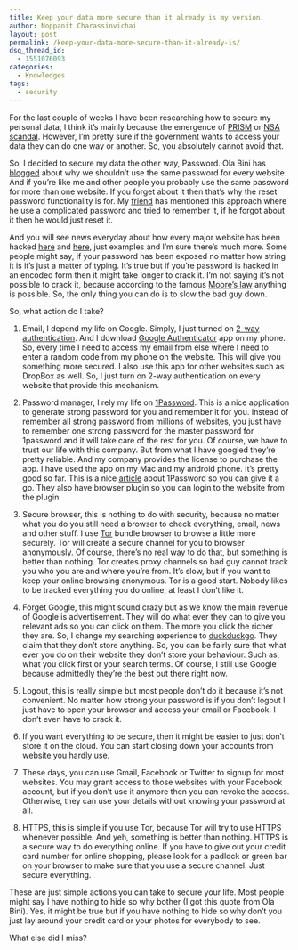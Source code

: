 ```yaml
---
title: Keep your data more secure than it already is my version.
author: Noppanit Charassinvichai
layout: post
permalink: /keep-your-data-more-secure-than-it-already-is/
dsq_thread_id:
  - 1551076093
categories:
  - Knowledges
tags:
  - security
---
```

For the last couple of weeks I have been researching how to secure my personal data, I think it&#8217;s mainly because the emergence of [PRISM][1] or [NSA scandal][2]. However, I&#8217;m pretty sure if the government wants to access your data they can do one way or another. So, you absolutely cannot avoid that. 

So, I decided to secure my data the other way, Password. Ola Bini has [blogged][3] about why we shouldn&#8217;t use the same password for every website. And if you&#8217;re like me and other people you probably use the same password for more than one website. If you forget about it then that&#8217;s why the reset password functionality is for. My [friend][4] has mentioned this approach where he use a complicated password and tried to remember it, if he forgot about it then he would just reset it. 

And you will see news everyday about how every major website has been hacked [here][5] and [here][6], just examples and I&#8217;m sure there&#8217;s much more. Some people might say, if your password has been exposed no matter how string it is it&#8217;s just a matter of typing. It&#8217;s true but if you&#8217;re password is hacked in an encoded form then it might take longer to crack it. I&#8217;m not saying it&#8217;s not possible to crack it, because according to the famous [Moore&#8217;s law][7] anything is possible. So, the only thing you can do is to slow the bad guy down. 

So, what action do I take?

1. Email, I depend my life on Google. Simply, I just turned on [2-way authentication][8]. And I download [Google Authenticator][9] app on my phone. So, every time I need to access my email from else where I need to enter a random code from my phone on the website. This will give you something more secured. I also use this app for other websites such as DropBox as well. So, I just turn on 2-way authentication on every website that provide this mechanism. 

2. Password manager, I rely my life on [1Password][10]. This is a nice application to generate strong password for you and remember it for you. Instead of remember all strong password from millions of websites, you just have to remember one strong password for the master password for 1password and it will take care of the rest for you. Of course, we have to trust our life with this company. But from what I have googled they&#8217;re pretty reliable. And my company provides the license to purchase the app. I have used the app on my Mac and my android phone. It&#8217;s pretty good so far. This is a nice [article][11] about 1Password so you can give it a go. They also have browser plugin so you can login to the website from the plugin.

3. Secure browser, this is nothing to do with security, because no matter what you do you still need a browser to check everything, email, news and other stuff. I use [Tor][12] bundle browser to browse a little more securely. Tor will create a secure channel for you to browser anonymously. Of course, there&#8217;s no real way to do that, but something is better than nothing. Tor creates proxy channels so bad guy cannot track you who you are and where you&#8217;re from. It&#8217;s slow, but if you want to keep your online browsing anonymous. Tor is a good start. Nobody likes to be tracked everything you do online, at least I don&#8217;t like it. 

4. Forget Google, this might sound crazy but as we know the main revenue of Google is advertisement. They will do what ever they can to give you relevant ads so you can click on them. The more you click the richer they are. So, I change my searching experience to [duckduckgo][13]. They claim that they don&#8217;t store anything. So, you can be fairly sure that what ever you do on their website they don&#8217;t store your behaviour. Such as, what you click first or your search terms. Of course, I still use Google because admittedly they&#8217;re the best out there right now. 

5. Logout, this is really simple but most people don&#8217;t do it because it&#8217;s not convenient. No matter how strong your password is if you don&#8217;t logout I just have to open your browser and access your email or Facebook. I don&#8217;t even have to crack it. 

6. If you want everything to be secure, then it might be easier to just don&#8217;t store it on the cloud. You can start closing down your accounts from website you hardly use. 

7. These days, you can use Gmail, Facebook or Twitter to signup for most websites. You may grant access to those websites with your Facebook account, but if you don&#8217;t use it anymore then you can revoke the access. Otherwise, they can use your details without knowing your password at all. 

8. HTTPS, this is simple if you use Tor, because Tor will try to use HTTPS whenever possible. And yeh, something is better than nothing. HTTPS is a secure way to do everything online. If you have to give out your credit card number for online shopping, please look for a padlock or green bar on your browser to make sure that you use a secure channel. Just secure everything. 

These are just simple actions you can take to secure your life. Most people might say I have nothing to hide so why bother (I got this quote from Ola Bini). Yes, it might be true but if you have nothing to hide so why don&#8217;t you just lay around your credit card or your photos for everybody to see. 

What else did I miss?

 [1]: https://en.wikipedia.org/wiki/PRISM_(surveillance_program) "PRISM"
 [2]: http://www.washingtonpost.com/wp-srv/special/politics/prism-collection-documents/ "PRISM slides"
 [3]: https://olabini.com/blog/2012/08/passwords-are-terrible/ "Why password are terrible"
 [4]: http://suksant.com/ "Suksant"
 [5]: http://www.huffingtonpost.com/2012/11/08/twitter-hacked-password-reset-request-_n_2093596.html "Twitter password hacked"
 [6]: http://edition.cnn.com/2012/07/12/tech/web/yahoo-users-hacked/ "yahoo password hacked"
 [7]: https://en.wikipedia.org/wiki/Moore's_law "Moore's law"
 [8]: https://support.google.com/accounts/answer/180744?hl=en "2-way authentication"
 [9]: https://play.google.com/store/apps/details?id=com.google.android.apps.authenticator2 "Google Authenticator"
 [10]: https://agilebits.com/ "1password"
 [11]: http://arstechnica.com/information-technology/2013/06/the-secret-to-online-safety-lies-random-characters-and-a-password-manager/
 [12]: http://www.torproject.us/projects/torbrowser.html.en "Tor"
 [13]: https://duckduckgo.com "DuckDuckGo"